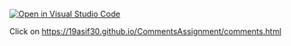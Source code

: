 [![Open in Visual Studio Code](https://classroom.github.com/assets/open-in-vscode-c66648af7eb3fe8bc4f294546bfd86ef473780cde1dea487d3c4ff354943c9ae.svg)](https://classroom.github.com/online_ide?assignment_repo_id=8725122&assignment_repo_type=AssignmentRepo)

Click on https://19asif30.github.io/CommentsAssignment/comments.html
